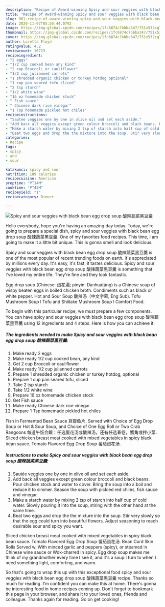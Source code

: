 ```yaml
---
description: "Recipe of Award-winning Spicy and sour veggies with black bean egg drop soup 酸辣蔬菜黑豆羹"
title: "Recipe of Award-winning Spicy and sour veggies with black bean egg drop soup 酸辣蔬菜黑豆羹"
slug: 961-recipe-of-award-winning-spicy-and-sour-veggies-with-black-bean-egg-drop-soup
date: 2020-11-07T05:50:44.079Z
image: https://img-global.cpcdn.com/recipes/1fc6874c7bbba347/751x532cq70/spicy-and-sour-veggies-with-black-bean-egg-drop-soup-酸辣蔬菜黑豆羹-recipe-main-photo.jpg
thumbnail: https://img-global.cpcdn.com/recipes/1fc6874c7bbba347/751x532cq70/spicy-and-sour-veggies-with-black-bean-egg-drop-soup-酸辣蔬菜黑豆羹-recipe-main-photo.jpg
cover: https://img-global.cpcdn.com/recipes/1fc6874c7bbba347/751x532cq70/spicy-and-sour-veggies-with-black-bean-egg-drop-soup-酸辣蔬菜黑豆羹-recipe-main-photo.jpg
author: Loretta Floyd
ratingvalue: 4.2
reviewcount: 16723
recipeingredient:
- "2 eggs"
- "1/2 cup cooked bean any kind"
- "2 cup Broccoli or cauliflower"
- "1/2 cup julianned carrots"
- "1 shredded organic chicken or turkey hotdog optional"
- "1 cup pan seared tofu sliced"
- "2 tsp starch"
- "1/2 white wine"
- "16 oz homemade chicken stock"
- " Fish sauce"
- " Chinese dark rice vinegar"
- "1 Tsp homemade pickled hot chiles"
recipeinstructions:
- "Sautée veggies one by one in olive oil and set each aside."
- "Add back all veggies except green colour broccoli and black beans. Pour chicken stock and water to cover. Bring the soup into a boil and reduce it to simmer. Season the soup with pickled red chiles, fish sauce and vinegar."
- "Make a starch water by mixing 2 tsp of starch into half cup of cold water. Slowly pouring it into the soup, stiring with the other hand at the same time."
- "Beat two eggs and drop the the mixture into the soup. Stir very slowly so that the egg could turn into beautiful flowers. Adjust seasoning to reach desirable sour and spicy you want."
categories:
- Recipe
tags:
- spicy
- and
- sour

katakunci: spicy and sour 
nutrition: 189 calories
recipecuisine: American
preptime: "PT14M"
cooktime: "PT45M"
recipeyield: "1"
recipecategory: Dinner

---
```



![Spicy and sour veggies with black bean egg drop soup 酸辣蔬菜黑豆羹](https://img-global.cpcdn.com/recipes/1fc6874c7bbba347/751x532cq70/spicy-and-sour-veggies-with-black-bean-egg-drop-soup-酸辣蔬菜黑豆羹-recipe-main-photo.jpg)

Hello everybody, hope you're having an amazing day today. Today, we're going to prepare a special dish, spicy and sour veggies with black bean egg drop soup 酸辣蔬菜黑豆羹. One of my favorites food recipes. This time, I am going to make it a little bit unique. This is gonna smell and look delicious.

Spicy and sour veggies with black bean egg drop soup 酸辣蔬菜黑豆羹 is one of the most popular of recent trending foods on earth. It's appreciated by millions every day. It's easy, it's fast, it tastes delicious. Spicy and sour veggies with black bean egg drop soup 酸辣蔬菜黑豆羹 is something that I've loved my entire life. They're fine and they look fantastic.

Egg drop soup (Chinese: 蛋花湯; pinyin: Dànhuātāng) is a Chinese soup of wispy beaten eggs in boiled chicken broth. Condiments such as black or white pepper. Hot and Sour Soup 酸辣汤（中文字幕, Eng Sub). Tofu Mushroom Soup l Tofu and Shiitake Mushroom Soup l Comfort Food.


To begin with this particular recipe, we must prepare a few components. You can have spicy and sour veggies with black bean egg drop soup 酸辣蔬菜黑豆羹 using 12 ingredients and 4 steps. Here is how you can achieve it.

<!--inarticleads1-->

##### The ingredients needed to make Spicy and sour veggies with black bean egg drop soup 酸辣蔬菜黑豆羹:

1. Make ready 2 eggs
1. Make ready 1/2 cup cooked bean, any kind
1. Get 2 cup Broccoli or cauliflower
1. Make ready 1/2 cup julianned carrots
1. Prepare 1 shredded organic chicken or turkey hotdog, optional
1. Prepare 1 cup pan seared tofu, sliced
1. Take 2 tsp starch
1. Take 1/2 white wine
1. Prepare 16 oz homemade chicken stock
1. Get  Fish sauce
1. Make ready  Chinese dark rice vinegar
1. Prepare 1 Tsp homemade pickled hot chiles


Fish in Fermented Bean Sauce 豆瓣鱼片. Served with Choice of Egg Drop Soup or Hot &amp; Sour Soup, and Choice of One Egg Roll or Two Crab Rangoons 每道午饭会跟：任选蛋花汤或酸辣汤，还有任选春卷，蟹角或拌小菜. Sliced chicken breast meat cooked with mixed vegetables in spicy black bean sauce. Tomato Flavored Egg Drop Soup 番茄蛋花汤. 

<!--inarticleads2-->

##### Instructions to make Spicy and sour veggies with black bean egg drop soup 酸辣蔬菜黑豆羹:

1. Sautée veggies one by one in olive oil and set each aside.
1. Add back all veggies except green colour broccoli and black beans. Pour chicken stock and water to cover. Bring the soup into a boil and reduce it to simmer. Season the soup with pickled red chiles, fish sauce and vinegar.
1. Make a starch water by mixing 2 tsp of starch into half cup of cold water. Slowly pouring it into the soup, stiring with the other hand at the same time.
1. Beat two eggs and drop the the mixture into the soup. Stir very slowly so that the egg could turn into beautiful flowers. Adjust seasoning to reach desirable sour and spicy you want.


Sliced chicken breast meat cooked with mixed vegetables in spicy black bean sauce. Tomato Flavored Egg Drop Soup 番茄蛋花汤. Bean Curd Skin Rolls Served w. With minced garlic and peppers (spicy), or steamed in Chinese wine sauce or Wok-charred in spicy. Egg drop soup makes me think of my grandmother every time I see it, and it&#39;s a soup I turn to when I need something light, comforting, and warm. 

So that's going to wrap this up with this exceptional food spicy and sour veggies with black bean egg drop soup 酸辣蔬菜黑豆羹 recipe. Thanks so much for reading. I'm confident you can make this at home. There's gonna be interesting food in home recipes coming up. Don't forget to bookmark this page in your browser, and share it to your loved ones, friends and colleague. Thanks again for reading. Go on get cooking!
